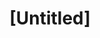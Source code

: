 ---
pid: fs317
title: "[Untitled]"
location_transcription: 
coordinates: "[-75.150004114245, 39.955675019185]"
zipcode: 
gen_neighborhood: 
neighborhood: 
outside_phl: 
age: '8'
age_range: 6-13
instagram: 
image_file_name: fs_317.jpg
proposal_transcription: 
topic: History,Pop Culture
topic_summary: 0, 0
type: Other No Form
keywords_other: 
credit: Laniya Gaynor
image_labels: |-
  -Batman
  -statue of liberty
twitter: 
facebook: 
permalink: "/monuments/fs317/"
layout: item-page
---